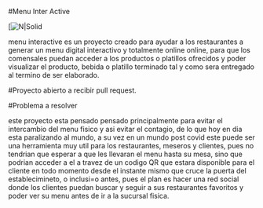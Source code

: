 #Menu Inter Active

[![N|Solid](https://dewey.tailorbrands.com/production/brand_version_mockup_image/868/3947007868_85188449-6b65-4e73-aea5-5182955c0879.png?cb=1603044021)



menu interactive es un proyecto creado para ayudar a los restaurantes a generar un menu digital interactivo y totalmente online online, para que los comensales puedan acceder a los productos o platillos ofrecidos y poder visualizar el producto, bebida o platillo terminado tal y como sera entregado al termino de ser elaborado.

#Proyecto abierto a recibir pull request.

#Problema a resolver

este proyecto esta pensado pensado principalmente para evitar el intercambio del menu fisico y asi evitar el contagio, de  lo que hoy en dia esta paralizando al mundo, a su vez en un mundo post covid este puede ser una herramienta muy util para los restaurantes, meseros y clientes, pues no tendrian que esperar a que les llevaran el menu hasta su mesa, sino que podrian acceder a el a travez de un codigo QR que estara disponible para el cliente en todo momento desde el instante mismo que cruce la puerta del establecimineto, o inclusi=o antes, pues el plan es hacer una red social donde los clientes puedan buscar y seguir a sus restaurantes favoritos y poder ver su menu antes de ir a la sucursal fisica.








